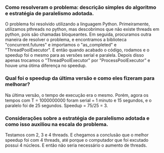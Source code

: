 ### Como resolveram o problema:  descrição simples do algoritmo e estratégia de paralelismo adotada.
O problema foi resolvido utilizando a linguagem Python. Primeiramente, utilizamos pthreads no python, mas descobrimos que não existe threads em python, pois são chamadas bloqueantes.
Em seguida, procuramos outra maneira de resolver o problema, e encontramos a biblioteca "concurrent.futures" e importamos o "as_completed" e "ThreadPoolExecutor".
E então quando acabado o código, rodamos e o speedup foi o mesmo para as versões serial e paralela.
Depois disso apenas trocamos o "ThreadPoolExecutor" por "ProcessPoolExecutor" e houve uma ótima diferença no speedup.

### Qual foi o speedup da última versão e como eles fizeram para melhorar?
Na última versão, o tempo de execução era o mesmo. Porém, agora os tempos com T = 1000000000 foram serial = 1 minuto e 15 segundos, e o paralelo foi de 25 segundos.
Speedup = 75/25 = 3.

### Considerações sobre a estratégia de paralelismo adotada e como isso auxiliou na escala do problema.
Testamos com 2, 3 e 4 threads. E chegamos a conclusão que o melhor speedup foi com 4 threads, até porque o computador que foi excutado possui 4 núcleos. E então não seria necessário o aumento de threads.
